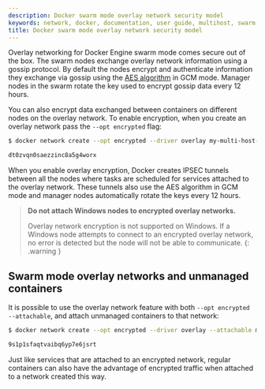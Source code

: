 ```yaml
---
description: Docker swarm mode overlay network security model
keywords: network, docker, documentation, user guide, multihost, swarm mode, overlay
title: Docker swarm mode overlay network security model
---
```


Overlay networking for Docker Engine swarm mode comes secure out of the box. The
swarm nodes exchange overlay network information using a gossip protocol. By
default the nodes encrypt and authenticate information they exchange via gossip
using the [AES algorithm](https://en.wikipedia.org/wiki/Galois/Counter_Mode) in
GCM mode. Manager nodes in the swarm rotate the key used to encrypt gossip data
every 12 hours.

You can also encrypt data exchanged between containers on different nodes on the
overlay network. To enable encryption, when you create an overlay network pass
the `--opt encrypted` flag:

```bash
$ docker network create --opt encrypted --driver overlay my-multi-host-network

dt0zvqn0saezzinc8a5g4worx
```

When you enable overlay encryption, Docker creates IPSEC tunnels between all the
nodes where tasks are scheduled for services attached to the overlay network.
These tunnels also use the AES algorithm in GCM mode and manager nodes
automatically rotate the keys every 12 hours.

> **Do not attach Windows nodes to encrypted overlay networks.**
>
> Overlay network encryption is not supported on Windows. If a Windows node
> attempts to connect to an encrypted overlay network, no error is detected but
> the node will not be able to communicate.
{: .warning }

## Swarm mode overlay networks and unmanaged containers

It is possible to use the overlay network feature with both `--opt encrypted --attachable`, and attach unmanaged containers to that network:

```bash
$ docker network create --opt encrypted --driver overlay --attachable my-attachable-multi-host-network

9s1p1sfaqtvaibq6yp7e6jsrt
```

Just like services that are attached to an encrypted network, regular containers can also have the advantage of encrypted traffic when attached to a network created this way.
